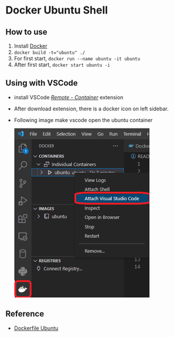 # Docker Ubuntu Shell

## How to use
1. Install [Docker](https://www.docker.com/get-started/)
2. `docker build -t="ubuntu" ./`
3. For first start, `docker run --name ubuntu -it ubuntu`
4. After first start, `docker start ubuntu -i`

## Using with VSCode
- install VSCode *[Remote - Container](https://marketplace.visualstudio.com/items?itemName=ms-vscode-remote.remote-containers)* extension
- After download extension, there is a docker icon on left sidebar.
- Following image make vscode open the ubuntu container

    ![](./src/img.png)

## Reference
- [Dockerfile Ubuntu](https://github.com/dockerfile/ubuntu)